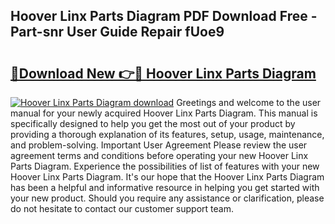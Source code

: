 ## Hoover Linx Parts Diagram PDF Download Free - Part-snr User Guide Repair fUoe9

# <h2><a href="http://dflevk.blite.top/?on=Hoover+Linx+Parts+Diagram">🔗Download New 👉🔴 Hoover Linx Parts Diagram</a></h2>

[![Hoover Linx Parts Diagram download](https://i.imgur.com/lujVjoI.png)](http://dflevk.blite.top/?on=Hoover+Linx+Parts+Diagram)
Greetings and welcome to the user manual for your newly acquired Hoover Linx Parts Diagram. This manual is specifically designed to help you get the most out of your product by providing a thorough explanation of its features, setup, usage, maintenance, and problem-solving. Important User Agreement Please review the user agreement terms and conditions before operating your new Hoover Linx Parts Diagram. Experience the possibilities of list of features with your new Hoover Linx Parts Diagram. It's our hope that the Hoover Linx Parts Diagram has been a helpful and informative resource in helping you get started with your new product. Should you require any assistance or clarification, please do not hesitate to contact our customer support team.
